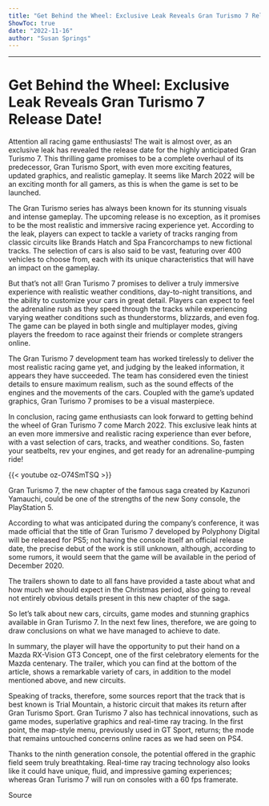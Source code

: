 ```yaml
---
title: "Get Behind the Wheel: Exclusive Leak Reveals Gran Turismo 7 Release Date!"
ShowToc: true 
date: "2022-11-16"
author: "Susan Springs"
---
```

*****
# Get Behind the Wheel: Exclusive Leak Reveals Gran Turismo 7 Release Date!

Attention all racing game enthusiasts! The wait is almost over, as an exclusive leak has revealed the release date for the highly anticipated Gran Turismo 7. This thrilling game promises to be a complete overhaul of its predecessor, Gran Turismo Sport, with even more exciting features, updated graphics, and realistic gameplay. It seems like March 2022 will be an exciting month for all gamers, as this is when the game is set to be launched.

The Gran Turismo series has always been known for its stunning visuals and intense gameplay. The upcoming release is no exception, as it promises to be the most realistic and immersive racing experience yet. According to the leak, players can expect to tackle a variety of tracks ranging from classic circuits like Brands Hatch and Spa Francorchamps to new fictional tracks. The selection of cars is also said to be vast, featuring over 400 vehicles to choose from, each with its unique characteristics that will have an impact on the gameplay.

But that’s not all! Gran Turismo 7 promises to deliver a truly immersive experience with realistic weather conditions, day-to-night transitions, and the ability to customize your cars in great detail. Players can expect to feel the adrenaline rush as they speed through the tracks while experiencing varying weather conditions such as thunderstorms, blizzards, and even fog. The game can be played in both single and multiplayer modes, giving players the freedom to race against their friends or complete strangers online.

The Gran Turismo 7 development team has worked tirelessly to deliver the most realistic racing game yet, and judging by the leaked information, it appears they have succeeded. The team has considered even the tiniest details to ensure maximum realism, such as the sound effects of the engines and the movements of the cars. Coupled with the game’s updated graphics, Gran Turismo 7 promises to be a visual masterpiece.

In conclusion, racing game enthusiasts can look forward to getting behind the wheel of Gran Turismo 7 come March 2022. This exclusive leak hints at an even more immersive and realistic racing experience than ever before, with a vast selection of cars, tracks, and weather conditions. So, fasten your seatbelts, rev your engines, and get ready for an adrenaline-pumping ride!

{{< youtube oz-O74SmTSQ >}} 



Gran Turismo 7, the new chapter of the famous saga created by Kazunori Yamauchi, could be one of the strengths of the new Sony console, the PlayStation 5.
 
According to what was anticipated during the company’s conference, it was made official that the title of Gran Turismo 7 developed by Polyphony Digital will be released for PS5; not having the console itself an official release date, the precise debut of the work is still unknown, although, according to some rumors, it would seem that the game will be available in the period of December 2020.
 
The trailers shown to date to all fans have provided a taste about what and how much we should expect in the Christmas period, also going to reveal not entirely obvious details present in this new chapter of the saga.
 
So let’s talk about new cars, circuits, game modes and stunning graphics available in Gran Turismo 7. In the next few lines, therefore, we are going to draw conclusions on what we have managed to achieve to date.
 
In summary, the player will have the opportunity to put their hand on a Mazda RX-Vision GT3 Concept, one of the first celebratory elements for the Mazda centenary. The trailer, which you can find at the bottom of the article, shows a remarkable variety of cars, in addition to the model mentioned above, and new circuits.
 
Speaking of tracks, therefore, some sources report that the track that is best known is Trial Mountain, a historic circuit that makes its return after Gran Turismo Sport. Gran Turismo 7 also has technical innovations, such as game modes, superlative graphics and real-time ray tracing. In the first point, the map-style menu, previously used in GT Sport, returns; the mode that remains untouched concerns online races as we had seen on PS4.
 
Thanks to the ninth generation console, the potential offered in the graphic field seem truly breathtaking. Real-time ray tracing technology also looks like it could have unique, fluid, and impressive gaming experiences; whereas Gran Turismo 7 will run on consoles with a 60 fps framerate.
 

 
Source




